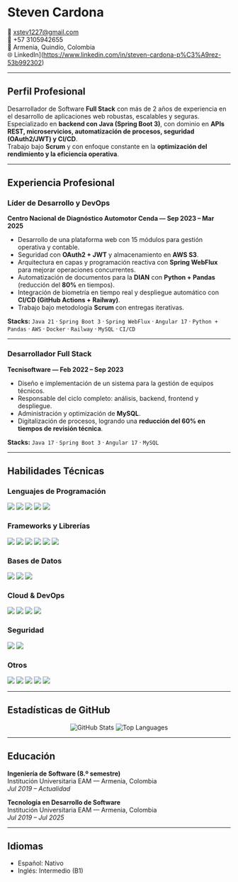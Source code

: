 # Steven Cardona  

📧 [xstev1227@gmail.com](mailto:xstev1227@gmail.com)  
📱 +57 3105942655  
📍 Armenia, Quindío, Colombia  
🌐 LinkedIn](https://www.linkedin.com/in/steven-cardona-p%C3%A9rez-53b992302)  

---

## Perfil Profesional  

Desarrollador de Software **Full Stack** con más de 2 años de experiencia en el desarrollo de aplicaciones web robustas, escalables y seguras.  
Especializado en **backend con Java (Spring Boot 3)**, con dominio en **APIs REST, microservicios, automatización de procesos, seguridad (OAuth2/JWT) y CI/CD**.  
Trabajo bajo **Scrum** y con enfoque constante en la **optimización del rendimiento y la eficiencia operativa**.  

---

## Experiencia Profesional  

### Líder de Desarrollo y DevOps  
**Centro Nacional de Diagnóstico Automotor Cenda — Sep 2023 – Mar 2025**

- Desarrollo de una plataforma web con 15 módulos para gestión operativa y contable.  
- Seguridad con **OAuth2 + JWT** y almacenamiento en **AWS S3**.  
- Arquitectura en capas y programación reactiva con **Spring WebFlux** para mejorar operaciones concurrentes.  
- Automatización de documentos para la **DIAN** con **Python + Pandas** (reducción del **80%** en tiempos).  
- Integración de biometría en tiempo real y despliegue automático con **CI/CD (GitHub Actions + Railway)**.  
- Trabajo bajo metodología **Scrum** con entregas iterativas.  

**Stacks:** `Java 21` · `Spring Boot 3` · `Spring WebFlux` · `Angular 17` · `Python + Pandas` · `AWS` · `Docker` · `Railway` · `MySQL` · `CI/CD`  

---

### Desarrollador Full Stack  
**Tecnisoftware — Feb 2022 – Sep 2023**

- Diseño e implementación de un sistema para la gestión de equipos técnicos.  
- Responsable del ciclo completo: análisis, backend, frontend y despliegue.  
- Administración y optimización de **MySQL**.  
- Digitalización de procesos, logrando una **reducción del 60% en tiempos de revisión técnica**.  

**Stacks:** `Java 17` · `Spring Boot 3` · `Angular 17` · `MySQL`  

---

## Habilidades Técnicas  

### Lenguajes de Programación  
<p align="left">
  <img src="https://img.shields.io/badge/Java-007396?style=for-the-badge&logo=openjdk&logoColor=white">
  <img src="https://img.shields.io/badge/Python-3776AB?style=for-the-badge&logo=python&logoColor=white">
  <img src="https://img.shields.io/badge/JavaScript-F7DF1E?style=for-the-badge&logo=javascript&logoColor=black">
  <img src="https://img.shields.io/badge/TypeScript-3178C6?style=for-the-badge&logo=typescript&logoColor=white">
  <img src="https://img.shields.io/badge/SQL-003B57?style=for-the-badge&logo=database&logoColor=white">
</p>  

### Frameworks y Librerías  
<p align="left">
  <img src="https://img.shields.io/badge/Spring_Boot-6DB33F?style=for-the-badge&logo=springboot&logoColor=white">
  <img src="https://img.shields.io/badge/Spring_Security-6DB33F?style=for-the-badge&logo=spring-security&logoColor=white">
  <img src="https://img.shields.io/badge/Angular-DD0031?style=for-the-badge&logo=angular&logoColor=white">
  <img src="https://img.shields.io/badge/Angular_Material-757575?style=for-the-badge&logo=angular&logoColor=white">
  <img src="https://img.shields.io/badge/JUnit-25A162?style=for-the-badge&logo=junit5&logoColor=white">
  <img src="https://img.shields.io/badge/Mockito-FFCD00?style=for-the-badge&logoColor=black">
</p>  

### Bases de Datos  
<p align="left">
  <img src="https://img.shields.io/badge/MySQL-4479A1?style=for-the-badge&logo=mysql&logoColor=white">
  <img src="https://img.shields.io/badge/PostgreSQL-336791?style=for-the-badge&logo=postgresql&logoColor=white">
  <img src="https://img.shields.io/badge/Flyway-CC0200?style=for-the-badge&logo=flyway&logoColor=white">
</p>  

### Cloud & DevOps  
<p align="left">
  <img src="https://img.shields.io/badge/AWS-232F3E?style=for-the-badge&logo=amazon-aws&logoColor=white">
  <img src="https://img.shields.io/badge/Docker-2496ED?style=for-the-badge&logo=docker&logoColor=white">
  <img src="https://img.shields.io/badge/GitHub_Actions-2088FF?style=for-the-badge&logo=githubactions&logoColor=white">
  <img src="https://img.shields.io/badge/Railway-0B0D0E?style=for-the-badge&logo=railway&logoColor=white">
</p>  

### Seguridad  
<p align="left">
  <img src="https://img.shields.io/badge/OAuth2-EB5424?style=for-the-badge&logo=openid&logoColor=white">
  <img src="https://img.shields.io/badge/JWT-000000?style=for-the-badge&logo=jsonwebtokens&logoColor=white">
</p>  

### Otros  
<p align="left">
  <img src="https://img.shields.io/badge/Git-F05032?style=for-the-badge&logo=git&logoColor=white">
  <img src="https://img.shields.io/badge/Scrum-009FDA?style=for-the-badge&logo=scrumalliance&logoColor=white">
  <img src="https://img.shields.io/badge/UML-02569B?style=for-the-badge&logo=uml&logoColor=white">
  <img src="https://img.shields.io/badge/Pandas-150458?style=for-the-badge&logo=pandas&logoColor=white">
  <img src="https://img.shields.io/badge/Bash-4EAA25?style=for-the-badge&logo=gnubash&logoColor=white">
</p>  

---

## Estadísticas de GitHub  

<p align="center">
  <img src="https://github-readme-stats.vercel.app/api?username=steven122750&show_icons=true&count_private=true&include_all_commits=true&theme=default" alt="GitHub Stats">
  <img src="https://github-readme-stats.vercel.app/api/top-langs/?username=steven122750&layout=compact&langs_count=8&theme=default" alt="Top Languages">
</p>  

---

## Educación  

**Ingeniería de Software (8.º semestre)**  
Institución Universitaria EAM — Armenia, Colombia  
*Jul 2019 – Actualidad*  

**Tecnología en Desarrollo de Software**  
Institución Universitaria EAM — Armenia, Colombia  
*Jul 2019 – Jul 2025*  

---

## Idiomas  

- Español: Nativo  
- Inglés: Intermedio (B1)  
